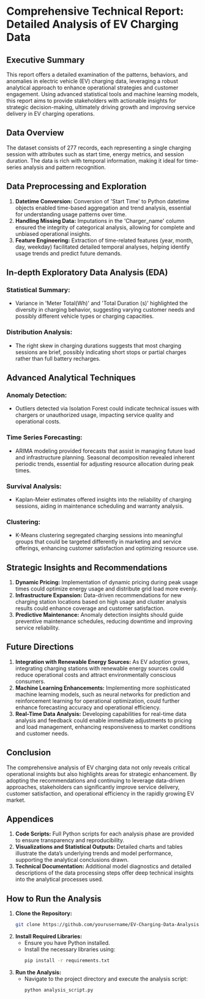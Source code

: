 # Comprehensive Technical Report: Detailed Analysis of EV Charging Data

## Executive Summary     
This report offers a detailed examination of the patterns, behaviors, and anomalies in electric vehicle (EV) charging data, leveraging a robust analytical approach to enhance operational strategies and customer engagement. Using advanced statistical tools and machine learning models, this report aims to provide stakeholders with actionable insights for strategic decision-making, ultimately driving growth and improving service delivery in EV charging operations.   
 
## Data Overview 
The dataset consists of 277 records, each representing a single charging session with attributes such as start time, energy metrics, and session duration. The data is rich with temporal information, making it ideal for time-series analysis and pattern recognition. 
  
## Data Preprocessing and Exploration
1. **Datetime Conversion:** Conversion of 'Start Time' to Python datetime objects enabled time-based aggregation and trend analysis, essential for understanding usage patterns over time.
2. **Handling Missing Data:** Imputations in the 'Charger_name' column ensured the integrity of categorical analysis, allowing for complete and unbiased operational insights.
3. **Feature Engineering:** Extraction of time-related features (year, month, day, weekday) facilitated detailed temporal analyses, helping identify usage trends and predict future demands.

## In-depth Exploratory Data Analysis (EDA)
### Statistical Summary:
- Variance in 'Meter Total(Wh)' and 'Total Duration (s)' highlighted the diversity in charging behavior, suggesting varying customer needs and possibly different vehicle types or charging capacities.

### Distribution Analysis:
- The right skew in charging durations suggests that most charging sessions are brief, possibly indicating short stops or partial charges rather than full battery recharges.

## Advanced Analytical Techniques
### Anomaly Detection:
- Outliers detected via Isolation Forest could indicate technical issues with chargers or unauthorized usage, impacting service quality and operational costs.

### Time Series Forecasting:
- ARIMA modeling provided forecasts that assist in managing future load and infrastructure planning. Seasonal decomposition revealed inherent periodic trends, essential for adjusting resource allocation during peak times.

### Survival Analysis:
- Kaplan-Meier estimates offered insights into the reliability of charging sessions, aiding in maintenance scheduling and warranty analysis.

### Clustering:
- K-Means clustering segregated charging sessions into meaningful groups that could be targeted differently in marketing and service offerings, enhancing customer satisfaction and optimizing resource use.

## Strategic Insights and Recommendations
1. **Dynamic Pricing:** Implementation of dynamic pricing during peak usage times could optimize energy usage and distribute grid load more evenly.
2. **Infrastructure Expansion:** Data-driven recommendations for new charging station locations based on high usage and cluster analysis results could enhance coverage and customer satisfaction.
3. **Predictive Maintenance:** Anomaly detection insights should guide preventive maintenance schedules, reducing downtime and improving service reliability.

## Future Directions
1. **Integration with Renewable Energy Sources:** As EV adoption grows, integrating charging stations with renewable energy sources could reduce operational costs and attract environmentally conscious consumers.
2. **Machine Learning Enhancements:** Implementing more sophisticated machine learning models, such as neural networks for prediction and reinforcement learning for operational optimization, could further enhance forecasting accuracy and operational efficiency.
3. **Real-Time Data Analysis:** Developing capabilities for real-time data analysis and feedback could enable immediate adjustments to pricing and load management, enhancing responsiveness to market conditions and customer needs.

## Conclusion
The comprehensive analysis of EV charging data not only reveals critical operational insights but also highlights areas for strategic enhancement. By adopting the recommendations and continuing to leverage data-driven approaches, stakeholders can significantly improve service delivery, customer satisfaction, and operational efficiency in the rapidly growing EV market.

## Appendices
1. **Code Scripts:** Full Python scripts for each analysis phase are provided to ensure transparency and reproducibility.
2. **Visualizations and Statistical Outputs:** Detailed charts and tables illustrate the data’s underlying trends and model performance, supporting the analytical conclusions drawn.
3. **Technical Documentation:** Additional model diagnostics and detailed descriptions of the data processing steps offer deep technical insights into the analytical processes used.

## How to Run the Analysis
1. **Clone the Repository:**
   ```bash
   git clone https://github.com/yourusername/EV-Charging-Data-Analysis.git
   ```
2. **Install Required Libraries:**
   - Ensure you have Python installed.
   - Install the necessary libraries using:
     ```bash
     pip install -r requirements.txt
     ```
3. **Run the Analysis:**
   - Navigate to the project directory and execute the analysis script:
     ```bash
     python analysis_script.py
     ```

